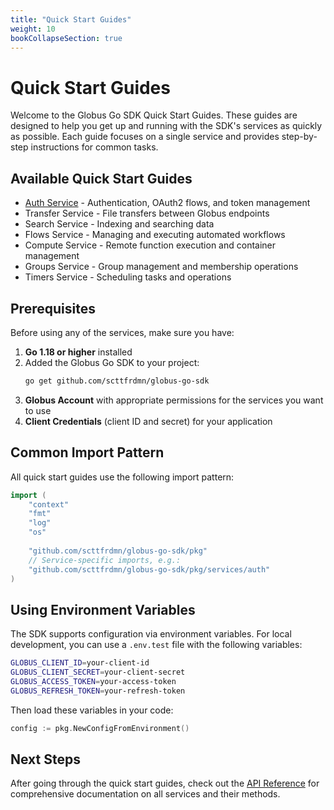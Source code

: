 ```yaml
---
title: "Quick Start Guides"
weight: 10
bookCollapseSection: true
---
```


# Quick Start Guides

Welcome to the Globus Go SDK Quick Start Guides. These guides are designed to help you get up and running with the SDK's services as quickly as possible. Each guide focuses on a single service and provides step-by-step instructions for common tasks.

## Available Quick Start Guides

- [Auth Service](auth) - Authentication, OAuth2 flows, and token management
- Transfer Service - File transfers between Globus endpoints
- Search Service - Indexing and searching data
- Flows Service - Managing and executing automated workflows
- Compute Service - Remote function execution and container management
- Groups Service - Group management and membership operations
- Timers Service - Scheduling tasks and operations

## Prerequisites

Before using any of the services, make sure you have:

1. **Go 1.18 or higher** installed
2. Added the Globus Go SDK to your project:
   ```bash
   go get github.com/scttfrdmn/globus-go-sdk
   ```
3. **Globus Account** with appropriate permissions for the services you want to use
4. **Client Credentials** (client ID and secret) for your application

## Common Import Pattern

All quick start guides use the following import pattern:

```go
import (
    "context"
    "fmt"
    "log"
    "os"
    
    "github.com/scttfrdmn/globus-go-sdk/pkg"
    // Service-specific imports, e.g.:
    "github.com/scttfrdmn/globus-go-sdk/pkg/services/auth"
)
```

## Using Environment Variables

The SDK supports configuration via environment variables. For local development, you can use a `.env.test` file with the following variables:

```bash
GLOBUS_CLIENT_ID=your-client-id
GLOBUS_CLIENT_SECRET=your-client-secret
GLOBUS_ACCESS_TOKEN=your-access-token
GLOBUS_REFRESH_TOKEN=your-refresh-token
```

Then load these variables in your code:

```go
config := pkg.NewConfigFromEnvironment()
```

## Next Steps

After going through the quick start guides, check out the [API Reference](/docs/reference/) for comprehensive documentation on all services and their methods.